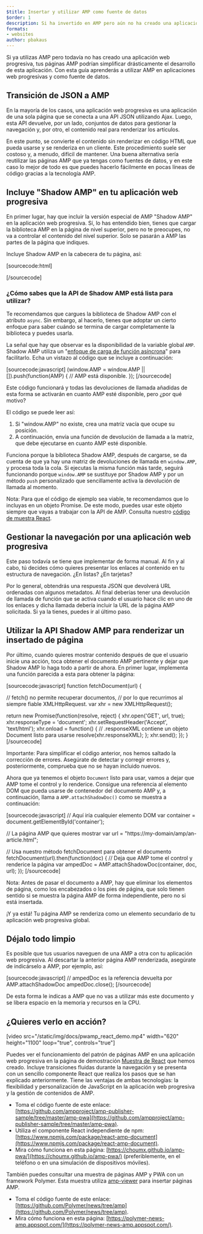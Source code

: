 ```yaml
---
$title: Insertar y utilizar AMP como fuente de datos
$order: 1
description: Si ha invertido en AMP pero aún no ha creado una aplicación web progresiva, sus páginas AMP pueden simplificar drásticamente el desarrollo de su aplicación web progresiva.
formats:
- websites
author: pbakaus
---
```


Si ya utilizas AMP pero todavía no has creado una aplicación web progresiva, tus páginas AMP podrían simplificar drásticamente el desarrollo de esta aplicación. Con esta guía aprenderás a utilizar AMP en aplicaciones web progresivas y como fuente de datos.

## Transición de JSON a AMP

En la mayoría de los casos, una aplicación web progresiva es una aplicación de una sola página que se conecta a una API JSON utilizando Ajax. Luego, esta API devuelve, por un lado, conjuntos de datos para gestionar la navegación y, por otro, el contenido real para renderizar los artículos.

En este punto, se convierte el contenido sin renderizar en código HTML que pueda usarse y se renderiza en un cliente. Este procedimiento suele ser costoso y, a menudo, difícil de mantener. Una buena alternativa sería reutilizar las páginas AMP que ya tengas como fuentes de datos, y en este caso lo mejor de todo es que puedes hacerlo fácilmente en pocas líneas de código gracias a la tecnología AMP.

## Incluye "Shadow AMP" en tu aplicación web progresiva

En primer lugar, hay que incluir la versión especial de AMP "Shadow AMP" en la aplicación web progresiva. Sí, lo has entendido bien, tienes que cargar la biblioteca AMP en la página de nivel superior, pero no te preocupes, no va a controlar el contenido del nivel superior. Solo se pasarán a AMP las partes de la página que indiques.

Incluye Shadow AMP en la cabecera de tu página, así:

[sourcecode:html]

<!-- Asynchronously load the AMP-with-Shadow-DOM runtime library. -->

<script async="" src="https://cdn.ampproject.org/shadow-v0.js"></script>

[/sourcecode]

### ¿Cómo sabes que la API de Shadow AMP está lista para utilizar?

Te recomendamos que cargues la biblioteca de Shadow AMP con el atributo `async`. Sin embargo, al hacerlo, tienes que adoptar un cierto enfoque para saber cuándo se termina de cargar completamente la biblioteca y puedes usarla.

La señal que hay que observar es la disponibilidad de la variable global `AMP`. Shadow AMP utiliza un "[enfoque de carga de función asíncrona](http://mrcoles.com/blog/google-analytics-asynchronous-tracking-how-it-work/)" para facilitarlo. Echa un vistazo al código que se incluye a continuación:

[sourcecode:javascript] (window.AMP = window.AMP || []).push(function(AMP) { // AMP está disponible. }); [/sourcecode]

Este código funcionará y todas las devoluciones de llamada añadidas de esta forma se activarán en cuanto AMP esté disponible, pero ¿por qué motivo?

El código se puede leer así:

1. Si "window.AMP" no existe, crea una matriz vacía que ocupe su posición.
2. A continuación, envía una función de devolución de llamada a la matriz, que debe ejecutarse en cuanto AMP esté disponible.

Funciona porque la biblioteca Shadow AMP, después de cargarse, se da cuenta de que ya hay una matriz de devoluciones de llamada en `window.AMP`, y procesa toda la cola. Si ejecutas la misma función más tarde, seguirá funcionando porque `window.AMP` se sustituye por Shadow AMP y por un método `push` personalizado que sencillamente activa la devolución de llamada al momento.

Nota: Para que el código de ejemplo sea viable, te recomendamos que lo incluyas en un objeto Promise. De este modo, puedes usar este objeto siempre que vayas a trabajar con la API de AMP. Consulta nuestro [código de muestra React](https://github.com/ampproject/amp-publisher-sample/blob/master/amp-pwa/src/components/amp-document/amp-document.js#L20).

## Gestionar la navegación por una aplicación web progresiva

Este paso todavía se tiene que implementar de forma manual. Al fin y al cabo, tú decides cómo quieres presentar los enlaces al contenido en tu estructura de navegación. ¿En listas? ¿En tarjetas?

Por lo general, obtendrás una respuesta JSON que devolverá URL ordenadas con algunos metadatos. Al final deberías tener una devolución de llamada de función que se activa cuando el usuario hace clic en uno de los enlaces y dicha llamada debería incluir la URL de la página AMP solicitada. Si ya la tienes, puedes ir al último paso.

## Utilizar la API Shadow AMP para renderizar un insertado de página

Por último, cuando quieres mostrar contenido después de que el usuario inicie una acción, toca obtener el documento AMP pertinente y dejar que Shadow AMP lo haga todo a partir de ahora. En primer lugar, implementa una función parecida a esta para obtener la página:

[sourcecode:javascript] function fetchDocument(url) {

// fetch() no permite recuperar documentos, // por lo que recurrimos al siempre fiable XMLHttpRequest. var xhr = new XMLHttpRequest();

return new Promise(function(resolve, reject) { xhr.open('GET', url, true); xhr.responseType = 'document'; xhr.setRequestHeader('Accept', 'text/html'); xhr.onload = function() { // .responseXML contiene un objeto Document listo para usarse resolve(xhr.responseXML); }; xhr.send(); }); } [/sourcecode]

Importante: Para simplificar el código anterior, nos hemos saltado la corrección de errores. Asegúrate de detectar y corregir errores y, posteriormente, comprueba que no se hayan incluido nuevos.

Ahora que ya tenemos el objeto `Document` listo para usar, vamos a dejar que AMP tome el control y lo renderice. Consigue una referencia al elemento DOM que pueda usarse de contenedor del documento AMP y, a continuación, llama a `AMP.attachShadowDoc()` como se muestra a continuación:

[sourcecode:javascript] // Aquí iría cualquier elemento DOM var container = document.getElementById('container');

// La página AMP que quieres mostrar var url = "https://my-domain/amp/an-article.html";

// Usa nuestro método fetchDocument para obtener el documento fetchDocument(url).then(function(doc) { // Deja que AMP tome el control y renderice la página var ampedDoc = AMP.attachShadowDoc(container, doc, url); }); [/sourcecode]

Nota: Antes de pasar el documento a AMP, hay que eliminar los elementos de página, como los encabezados o los pies de página, que solo tienen sentido si se muestra la página AMP de forma independiente, pero no si está insertada.

¡Y ya está! Tu página AMP se renderiza como un elemento secundario de tu aplicación web progresiva global.

## Déjalo todo limpio

Es posible que tus usuarios naveguen de una AMP a otra con tu aplicación web progresiva. Al descartar la anterior página AMP renderizada, asegúrate de indicárselo a AMP, por ejemplo, así:

[sourcecode:javascript] // ampedDoc es la referencia devuelta por AMP.attachShadowDoc ampedDoc.close(); [/sourcecode]

De esta forma le indicas a AMP que no vas a utilizar más este documento y se libera espacio en la memoria y recursos en la CPU.

## ¿Quieres verlo en acción?

[video src="/static/img/docs/pwamp_react_demo.mp4" width="620" height="1100" loop="true", controls="true"]

Puedes ver el funcionamiento del patrón de páginas AMP en una aplicación web progresiva en la página de demostración [Muestra de React](https://github.com/ampproject/amp-publisher-sample/tree/master/amp-pwa) que hemos creado. Incluye transiciones fluidas durante la navegación y se presenta con un sencillo componente React que realiza los pasos que se han explicado anteriormente. Tiene las ventajas de ambas tecnologías: la flexibilidad y personalización de JavaScript en la aplicación web progresiva y la gestión de contenidos de AMP.

- Toma el código fuente de este enlace: [https://github.com/ampproject/amp-publisher-sample/tree/master/amp-pwa](https://github.com/ampproject/amp-publisher-sample/tree/master/amp-pwa).
- Utiliza el componente React independiente de npm: [https://www.npmjs.com/package/react-amp-document](https://www.npmjs.com/package/react-amp-document).
- Mira cómo funciona en esta página: [https://choumx.github.io/amp-pwa/](https://choumx.github.io/amp-pwa/) (preferiblemente, en el teléfono o en una simulación de dispositivos móviles).

También puedes consultar una muestra de páginas AMP y PWA con un framework Polymer. Esta muestra utiliza [amp-viewer](https://github.com/PolymerLabs/amp-viewer/) para insertar páginas AMP.

- Toma el código fuente de este enlace: [https://github.com/Polymer/news/tree/amp](https://github.com/Polymer/news/tree/amp).
- Mira cómo funciona en esta página: [https://polymer-news-amp.appspot.com/](https://polymer-news-amp.appspot.com/).
